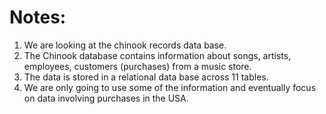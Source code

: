 # Notes: 
1. We are looking at the chinook records data base.
2. The Chinook database contains information about songs, artists, employees, customers (purchases) from a music store.
3. The data is stored in a relational data base across 11 tables.
4. We are only going to use some of the information and eventually focus on data involving purchases in the USA.
